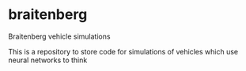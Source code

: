 # braitenberg
Braitenberg vehicle simulations

This is a repository to store code for simulations of vehicles which use neural networks to think
